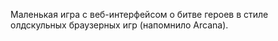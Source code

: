  Маленькая игра с веб-интерфейсом о битве героев в стиле олдскульных браузерных игр (напомнило Arcana).
